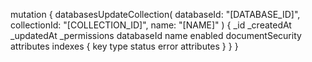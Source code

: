 mutation {
    databasesUpdateCollection(
        databaseId: "[DATABASE_ID]",
        collectionId: "[COLLECTION_ID]",
        name: "[NAME]"
    ) {
        _id
        _createdAt
        _updatedAt
        _permissions
        databaseId
        name
        enabled
        documentSecurity
        attributes
        indexes {
            key
            type
            status
            error
            attributes
        }
    }
}
